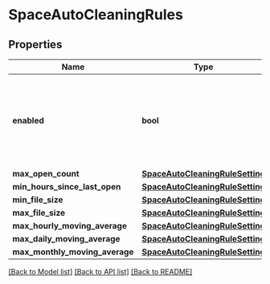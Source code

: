 # SpaceAutoCleaningRules

## Properties
Name | Type | Description | Notes
------------ | ------------- | ------------- | -------------
**enabled** | **bool** | Informs whether selective rules should be used by auto-cleaning mechanism.  | [optional] 
**max_open_count** | [**SpaceAutoCleaningRuleSetting**](SpaceAutoCleaningRuleSetting.md) |  | [optional] 
**min_hours_since_last_open** | [**SpaceAutoCleaningRuleSetting**](SpaceAutoCleaningRuleSetting.md) |  | [optional] 
**min_file_size** | [**SpaceAutoCleaningRuleSetting**](SpaceAutoCleaningRuleSetting.md) |  | [optional] 
**max_file_size** | [**SpaceAutoCleaningRuleSetting**](SpaceAutoCleaningRuleSetting.md) |  | [optional] 
**max_hourly_moving_average** | [**SpaceAutoCleaningRuleSetting**](SpaceAutoCleaningRuleSetting.md) |  | [optional] 
**max_daily_moving_average** | [**SpaceAutoCleaningRuleSetting**](SpaceAutoCleaningRuleSetting.md) |  | [optional] 
**max_monthly_moving_average** | [**SpaceAutoCleaningRuleSetting**](SpaceAutoCleaningRuleSetting.md) |  | [optional] 

[[Back to Model list]](../README.md#documentation-for-models) [[Back to API list]](../README.md#documentation-for-api-endpoints) [[Back to README]](../README.md)

